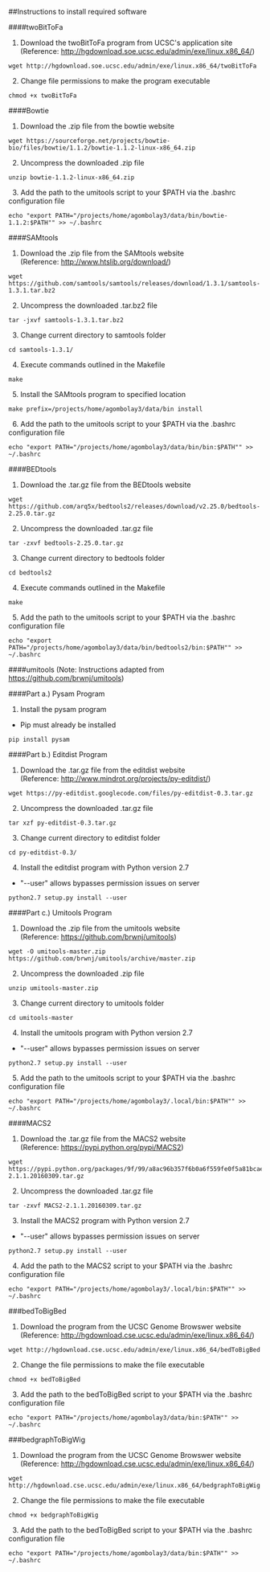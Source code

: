 ##Instructions to install required software

####twoBitToFa
1. Download the twoBitToFa program from UCSC's application site
(Reference: http://hgdownload.soe.ucsc.edu/admin/exe/linux.x86_64/)
```
wget http://hgdownload.soe.ucsc.edu/admin/exe/linux.x86_64/twoBitToFa
```
&nbsp; 
2. Change file permissions to make the program executable
```
chmod +x twoBitToFa
```

####Bowtie
1. Download the .zip file from the bowtie website
```
wget https://sourceforge.net/projects/bowtie-bio/files/bowtie/1.1.2/bowtie-1.1.2-linux-x86_64.zip
```
&nbsp; 
2. Uncompress the downloaded .zip file
```
unzip bowtie-1.1.2-linux-x86_64.zip
```
&nbsp;
3. Add the path to the umitools script to your $PATH via the .bashrc configuration file
```
echo "export PATH="/projects/home/agombolay3/data/bin/bowtie-1.1.2:$PATH"" >> ~/.bashrc
```

####SAMtools
1. Download the .zip file from the SAMtools website  
(Reference: http://www.htslib.org/download/)
```
wget https://github.com/samtools/samtools/releases/download/1.3.1/samtools-1.3.1.tar.bz2
```
&nbsp;
2. Uncompress the downloaded .tar.bz2 file
```
tar -jxvf samtools-1.3.1.tar.bz2
```
&nbsp;
3. Change current directory to samtools folder
```
cd samtools-1.3.1/
```
&nbsp;
4. Execute commands outlined in the Makefile
```
make
```
&nbsp;
5. Install the SAMtools program to specified location
```
make prefix=/projects/home/agombolay3/data/bin install
```
&nbsp;
6. Add the path to the umitools script to your $PATH via the .bashrc configuration file
```
echo "export PATH="/projects/home/agombolay3/data/bin/bin:$PATH"" >> ~/.bashrc
```

####BEDtools
1. Download the .tar.gz file from the BEDtools website 
```
wget https://github.com/arq5x/bedtools2/releases/download/v2.25.0/bedtools-2.25.0.tar.gz
```
&nbsp;
2. Uncompress the downloaded .tar.gz file
```
tar -zxvf bedtools-2.25.0.tar.gz
```
&nbsp;
3. Change current directory to bedtools folder
```
cd bedtools2
```
&nbsp;
4. Execute commands outlined in the Makefile
```
make
```
&nbsp;
5. Add the path to the umitools script to your $PATH via the .bashrc configuration file
```
echo "export PATH="/projects/home/agombolay3/data/bin/bedtools2/bin:$PATH"" >> ~/.bashrc
```

####umitools
(Note: Instructions adapted from https://github.com/brwnj/umitools)

####Part a.) Pysam Program

1. Install the pysam program  
* Pip must already be installed
```
pip install pysam
```

####Part b.) Editdist Program

1. Download the .tar.gz file from the editdist website  
(Reference: http://www.mindrot.org/projects/py-editdist/)
```
wget https://py-editdist.googlecode.com/files/py-editdist-0.3.tar.gz
```
&nbsp; 
2. Uncompress the downloaded .tar.gz file
```
tar xzf py-editdist-0.3.tar.gz
```
&nbsp; 
3. Change current directory to editdist folder
```
cd py-editdist-0.3/
```
&nbsp; 
4. Install the editdist program with Python version 2.7
* "--user" allows bypasses permission issues on server
```
python2.7 setup.py install --user
```

####Part c.) Umitools Program

1. Download the .zip file from the umitools website  
(Reference: https://github.com/brwnj/umitools)
```
wget -O umitools-master.zip https://github.com/brwnj/umitools/archive/master.zip
```
&nbsp; 
2. Uncompress the downloaded .zip file
```
unzip umitools-master.zip
```
&nbsp; 
3. Change current directory to umitools folder
```
cd umitools-master
```
&nbsp; 
4. Install the umitools program with Python version 2.7 
* "--user" allows bypasses permission issues on server
```
python2.7 setup.py install --user
```
&nbsp; 
5. Add the path to the umitools script to your $PATH via the .bashrc configuration file
```
echo "export PATH="/projects/home/agombolay3/.local/bin:$PATH"" >> ~/.bashrc
```

####MACS2

1. Download the .tar.gz file from the MACS2 website  
(Reference: https://pypi.python.org/pypi/MACS2)
```
wget https://pypi.python.org/packages/9f/99/a8ac96b357f6b0a6f559fe0f5a81bcae12b98579551620ce07c5183aee2c/MACS2-2.1.1.20160309.tar.gz
```
&nbsp; 
2. Uncompress the downloaded .tar.gz file
```
tar -zxvf MACS2-2.1.1.20160309.tar.gz
```
&nbsp; 
3. Install the MACS2 program with Python version 2.7  
* "--user" allows bypasses permission issues on server
```
python2.7 setup.py install --user
```
&nbsp; 
4. Add the path to the MACS2 script to your $PATH via the .bashrc configuration file
```
echo "export PATH="/projects/home/agombolay3/.local/bin:$PATH"" >> ~/.bashrc
```

###bedToBigBed
1. Download the program from the UCSC Genome Browswer website  
(Reference: http://hgdownload.cse.ucsc.edu/admin/exe/linux.x86_64/)
```
wget http://hgdownload.cse.ucsc.edu/admin/exe/linux.x86_64/bedToBigBed
```
&nbsp;
2. Change the file permissions to make the file executable
```
chmod +x bedToBigBed
```
&nbsp;
3. Add the path to the bedToBigBed script to your $PATH via the .bashrc configuration file
```
echo "export PATH="/projects/home/agombolay3/data/bin:$PATH"" >> ~/.bashrc
```

###bedgraphToBigWig
1. Download the program from the UCSC Genome Browswer website  
(Reference: http://hgdownload.cse.ucsc.edu/admin/exe/linux.x86_64/)
```
wget http://hgdownload.cse.ucsc.edu/admin/exe/linux.x86_64/bedgraphToBigWig
```
&nbsp;
2. Change the file permissions to make the file executable
```
chmod +x bedgraphToBigWig
```
&nbsp;
3. Add the path to the bedToBigBed script to your $PATH via the .bashrc configuration file
```
echo "export PATH="/projects/home/agombolay3/data/bin:$PATH"" >> ~/.bashrc
```
